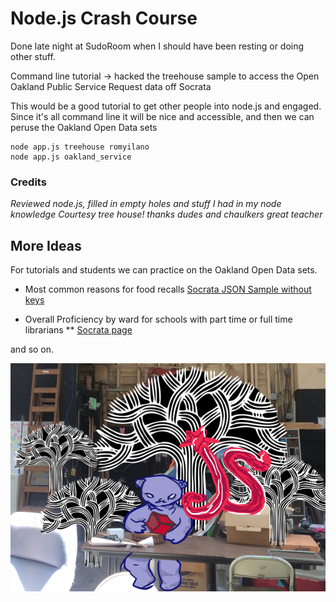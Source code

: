 # Node.js Crash Course

Done late night at SudoRoom when I should have been resting or doing other
stuff.

Command line tutorial -> hacked the treehouse sample
to access the Open Oakland Public Service Request data off Socrata

This would be a good tutorial to get other people into node.js
and engaged. Since it's all command line it will be nice and
accessible, and then we can peruse the Oakland Open Data sets
	
	node app.js treehouse romyilano
	node app.js oakland_service	

### Credits

_Reviewed node.js, filled in empty holes and stuff I had in my node knowledge
Courtesy tree house! thanks dudes and chaulkers great teacher_


## More Ideas

For tutorials and students we can practice on the Oakland Open Data sets.

* Most common reasons for food recalls [Socrata JSON Sample without keys](https://opendata.socrata.com/resource/9iuc-3wkn.json)  

* Overall Proficiency by ward for schools with part time or full time librarians
	**  [Socrata page](https://opendata.socrata.com/Education/Overall-Proficiency-by-Ward-for-Schools-w-Full-or-/xzgu-pmpy)  
	
and so on.





![SudoRoom JavaScript Forest](images/JavasScript_Forest_at_SudoRoom.png)